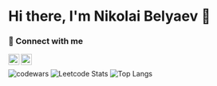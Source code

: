 # Hi there, I'm Nikolai Belyaev 👋

### 🔗 Connect with me

[<img align="left" alt="Nikolai Belyaev | Telegram" width="22px" src="https://cdn.jsdelivr.net/npm/simple-icons@6.8.0/icons/telegram.svg"/> ][telegram]
[<img align="left" alt="Nikolai Belyaev | Linked In" width="22px" src="https://cdn.jsdelivr.net/npm/simple-icons@6.8.0/icons/linkedin.svg"/> ][linked.in]

&nbsp;&nbsp;

![codewars](https://www.codewars.com/users/irb1s74/badges/large)
![Leetcode Stats](https://leetcard.jacoblin.cool/irb1s74?ext=heatmap)
![Top Langs](https://github-readme-stats.vercel.app/api/top-langs/?username=irb1s74&layout=compact&langs_count=6)

[github]: https://github.com/irb1s74
[telegram]: https://t.me/irb1s
[linked.in]: https://www.linkedin.com/in/front-nikolay-belyaev/
